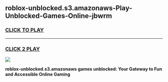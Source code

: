 
## roblox-unblocked.s3.amazonaws-Play-Unblocked-Games-Online-jbwrm
<h3>
<a href="https://premium76.site?title=roblox-unblocked.s3.amazonaws&ref=25A">CLICK TO PLAY</a></h3>
<hr>

<h3>
<a href="https://premium76.site?title=roblox-unblocked.s3.amazonaws&ref=25A">CLICK 2 PLAY</a>
  
</h3>

<a href="https://premium76.site?title=roblox-unblocked.s3.amazonaws&ref=25A"><img src="https://clearcache.store/games.png"></a>


**roblox-unblocked.s3.amazonaws games unblocked: Your Gateway to Fun and Accessible Online Gaming**

